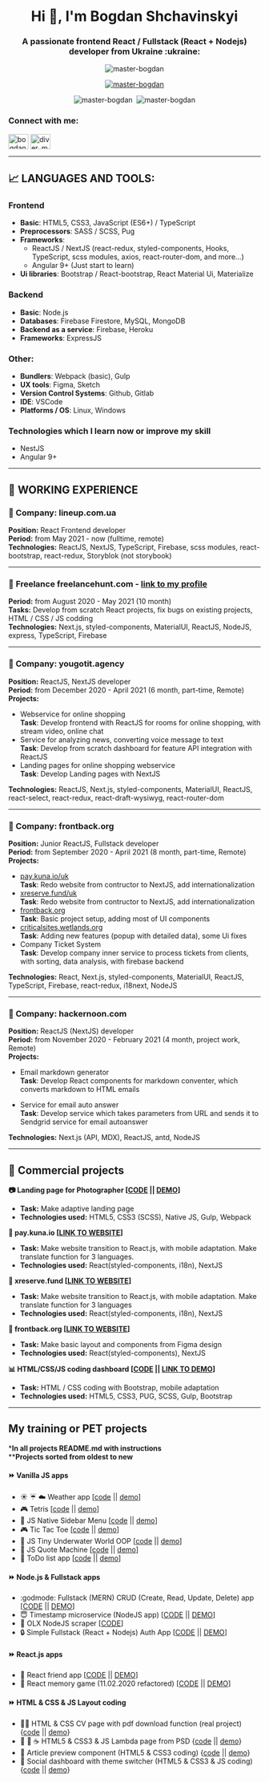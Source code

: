 <h1 align="center">Hi 👋, I'm Bogdan Shchavinskyi</h1>
<h3 align="center">A passionate frontend React / Fullstack (React + Nodejs) developer from Ukraine :ukraine:</h3>
<p align="center"> <img src="https://komarev.com/ghpvc/?username=master-bogdan&label=Profile%20views&color=0e75b6&style=flat-square" alt="master-bogdan" /> </p>

<p align="center"> <a href="https://github.com/ryo-ma/github-profile-trophy"><img src="https://github-profile-trophy.vercel.app/?username=master-bogdan" alt="master-bogdan" /></a> </p>

<p align="center">
  <img src="https://github-readme-stats.vercel.app/api/top-langs?username=master-bogdan&show_icons=true&theme=dark&locale=en&layout=compact" alt="master-bogdan" />&nbsp;
  <img src="https://github-readme-stats.vercel.app/api?username=master-bogdan&show_icons=true&theme=dark&locale=en" alt="master-bogdan" />
</p>

<h3 align="left">Connect with me:</h3>
<p align="left">
  <a href="https://linkedin.com/in/bogdan-shchavinskyi-a36910146" target="blank"><img align="center" src="https://raw.githubusercontent.com/rahuldkjain/github-profile-readme-generator/master/src/images/icons/Social/linked-in-alt.svg" alt="bogdan-shchavinskyi-a36910146" height="30" width="40" /></a>
  <a href="https://instagram.com/diver_masterbogdan" target="blank"><img align="center" src="https://raw.githubusercontent.com/rahuldkjain/github-profile-readme-generator/master/src/images/icons/Social/instagram.svg" alt="diver_masterbogdan" height="30" width="40" /></a>
</p>


___

## :chart_with_upwards_trend: LANGUAGES AND TOOLS:
### **Frontend**
- **Basic**: HTML5, CSS3, JavaScript (ES6+) / TypeScript
- **Preprocessors**: SASS / SCSS, Pug
- **Frameworks**: 
  - ReactJS / NextJS (react-redux, styled-components, Hooks, TypeScript, scss modules, axios, react-router-dom, and more...)
  - Angular 9+ (Just start to learn)  
- **Ui libraries**: Bootstrap / React-bootstrap, React Material Ui, Materialize
### **Backend**
- **Basic**: Node.js
- **Databases**: Firebase Firestore, MySQL, MongoDB
- **Backend as a service**: Firebase, Heroku
- **Frameworks**: ExpressJS 
### **Other**: 
- **Bundlers**: Webpack (basic), Gulp
- **UX tools**: Figma, Sketch
- **Version Control Systems**: Github, Gitlab
- **IDE**: VSCode
- **Platforms / OS**: Linux, Windows
 
### **Technologies which I learn now or improve my skill**
- NestJS
- Angular 9+  

___

## :construction_worker: WORKING EXPERIENCE

### 🤝 Company: **lineup.com.ua**  
**Position:** React Frontend developer  
**Period:** from May 2021 - now (fulltime, remote)  
**Technologies:** ReactJS, NextJS, TypeScript, Firebase, scss modules, react-bootstrap, react-redux, Storyblok (not storybook)  
___

### 🤝 **Freelance** freelancehunt.com - [link to my profile](https://freelancehunt.com/freelancer/master-bogdan.html)  
**Period:** from August 2020 - May 2021 (10 month)  
**Tasks:** Develop from scratch React projects, fix bugs on existing projects, HTML / CSS / JS codding   
**Technologies:** Next.js, styled-components, MaterialUI, ReactJS, NodeJS, express, TypeScript, Firebase  
___

### 🤝 Company: **yougotit.agency**  
**Position:** ReactJS, NextJS developer  
**Period:** from December 2020 - April 2021 (6 month, part-time, Remote)  
**Projects:**   
- Webservice for online shopping    
**Task**:  Develop frontend with ReactJS for rooms for online shopping, with stream video, online chat
- Service for analyzing news, converting voice message to text   
**Task**:  Develop from scratch dashboard for feature API integration with ReactJS
- Landing pages for online shopping webservice   
**Task**:  Develop Landing pages with NextJS  

**Technologies:** ReactJS, Next.js, styled-components, MaterialUI, ReactJS, react-select, react-redux, react-draft-wysiwyg, react-router-dom  
___

### 🤝 Company: **frontback.org**  
**Position:** Junior ReactJS, Fullstack developer  
**Period:** from September 2020 - April 2021 (8 month, part-time, Remote)  
**Projects:**   
- [pay.kuna.io/uk](https://pay.kuna.io/uk)    
**Task**:  Redo website from contructor to NextJS, add internationalization
- [xreserve.fund/uk](https://xreserve.fund/uk)   
**Task**:  Redo website from contructor to NextJS, add internationalization
- [frontback.org](https://frontback.org/)   
**Task**:  Basic project setup, adding most of UI components
- [criticalsites.wetlands.org](https://criticalsites.wetlands.org/en)   
**Task**:  Adding new features (popup with detailed data), some Ui fixes
- Company Ticket System   
**Task**:  Develop company inner service to process tickets from clients, with sorting, data analysis, with firebase backend   

**Technologies:** React, Next.js, styled-components, MaterialUI, ReactJS, TypeScript, Firebase, react-redux, i18next, NodeJS  
___

### 🤝 Company: **hackernoon.com**  
**Position:** ReactJS (NextJS) developer  
**Period:** from November 2020 - February 2021 (4 month, project work, Remote)  
**Projects:**   
- Email markdown generator    
**Task**:  Develop React components for markdown conventer, which converts markdown to HTML emails

- Service for email auto answer    
**Task**:  Develop service which takes parameters from URL and sends it to Sendgrid service for email autoanswer

**Technologies:** Next.js (API, MDX), ReactJS, antd, NodeJS  

---

## :department_store: Commercial projects  

**:camera: Landing page for Photographer [[CODE](https://github.com/master-bogdan/nastya-project) || [DEMO](https://master-bogdan.github.io/nastya-project/)]**   
- **Task:** Make adaptive landing page 
- **Technologies used:** HTML5, CSS3 (SCSS), Native JS, Gulp, Webpack   

**:currency_exchange: pay.kuna.io [[LINK TO WEBSITE](https://pay.kuna.io/uk)]**  
- **Task:** Make website transition to React.js, with mobile adaptation. Make translate function for 3 languages.
- **Technologies used:** React(styled-components, i18n), NextJS    

**:currency_exchange: xreserve.fund [[LINK TO WEBSITE](https://xreserve.fund/uk)]**  
- **Task:** Make website transition to React.js, with mobile adaptation. Make translate function for 3 languages
- **Technologies used:** React(styled-components, i18n), NextJS   
  
**:rocket: frontback.org [[LINK TO WEBSITE](https://frontback.org/)]**
- **Task:** Make basic layout and components from Figma design
- **Technologies used:** React(styled-components), NextJS 

**:bar_chart: HTML/CSS/JS coding dashboard [[CODE](https://github.com/master-bogdan/crew-only-dashboard) || [LINK TO DEMO](https://master-bogdan.github.io/crew-only-dashboard/)]**
- **Task:** HTML / CSS coding with Bootstrap, mobile adaptation
- **Technologies used:** HTML5, CSS3, PUG, SCSS, Gulp, Bootstrap  

---

## My training or PET projects
***In all projects README.md with instructions**  
****Projects sorted from oldest to new**

#### :fast_forward: Vanilla JS apps
- :sunny: :umbrella: :cloud: Weather app 
[[code](https://github.com/master-bogdan/weather-app) || [demo](https://master-bogdan.github.io/weather-app/)]
- :video_game: Tetris
[[code](https://github.com/master-bogdan/js-tetris) || [demo](https://master-bogdan.github.io/js-tetris/)]
- :open_file_folder: JS Native Sidebar Menu
[[code](https://github.com/master-bogdan/js-sidebar-menu) || [demo](https://master-bogdan.github.io/js-sidebar-menu/)]
- :video_game: Tic Tac Toe
[[code](https://github.com/master-bogdan/js-tic-tac-toe) || [demo](https://master-bogdan.github.io/js-tic-tac-toe/)]
- :whale2: JS Tiny Underwater World OOP
[[code](https://github.com/master-bogdan/js-tiny-world) || [demo](https://master-bogdan.github.io/js-tiny-world/)]
- :closed_book: JS Quote Machine
[[code](https://github.com/master-bogdan/js-quote-machine) || [demo](https://master-bogdan.github.io/js-quote-machine/)]
- :scroll: ToDo list app 
[[code](https://github.com/master-bogdan/js-todo-list) || [demo](https://master-bogdan.github.io/js-todo-list/)]  
  
#### :fast_forward: Node.js & Fullstack apps  
- :godmode: Fullstack (MERN) CRUD (Create, Read, Update, Delete) app [[CODE](https://github.com/master-bogdan/crud-fullstack) || [DEMO](https://crud-fullstack.vercel.app/)]  
- :innocent: Timestamp microservice (NodeJS app)
[[CODE](https://github.com/master-bogdan/timestamp-microservice) || [DEMO](https://shrouded-cove-70508.herokuapp.com/)]  
- :space_invader: OLX NodeJS scraper [[CODE](https://github.com/master-bogdan/nodejs-olx-scraper)]  
- :lock: Simple Fullstack (React + Nodejs) Auth App [[CODE](https://github.com/master-bogdan/fulllstack-auth) || [DEMO](https://fullstack-auth.herokuapp.com/)]  

#### :fast_forward: React.js apps
- :dolls: React friend app
[[CODE](https://github.com/master-bogdan/react-friends-app/tree/master) || [DEMO](https://master-bogdan.github.io/react-friends-app/)]
- :dart: React memory game (11.02.2020 refactored)
[[CODE](https://github.com/master-bogdan/react-memory-pair-game/tree/master) || [DEMO](https://master-bogdan.github.io/react-memory-pair-game/)]  
  
#### :fast_forward: HTML & CSS & JS Layout coding  
- :ok_woman: HTML & CSS CV page with pdf download function (real project)
{[code](https://github.com/master-bogdan/Irina-resume) || [demo](https://master-bogdan.github.io/Irina-resume/)}
- :hamburger: :wine_glass: :coffee: HTML5 & CSS3 & JS Lambda page from PSD
{[code](https://github.com/master-bogdan/lambda-project) || [demo](https://master-bogdan.github.io/lambda-project/)}
- :ticket: Article preview component (HTML5 & CSS3 coding)
{[code](https://github.com/master-bogdan/fm-article-preview-component) || [demo](https://master-bogdan.github.io/fm-article-preview-component/)}
- :city_sunset: Social dashboard with theme switcher (HTML5 & CSS3 & JS coding)
{[code](https://github.com/master-bogdan/fm-dashboard) || [demo](https://master-bogdan.github.io/fm-dashboard/)}
